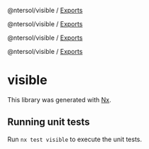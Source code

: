 @ntersol/visible / [Exports](modules.md)

@ntersol/visible / [Exports](modules.md)

@ntersol/visible / [Exports](modules.md)

@ntersol/visible / [Exports](modules.md)

# visible

This library was generated with [Nx](https://nx.dev).

## Running unit tests

Run `nx test visible` to execute the unit tests.
